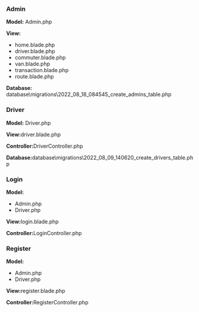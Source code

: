 <h3>Admin</h3>
<p><b>Model:</b> Admin.php</p>
<p><b>View:</b></p>
<ul>
    <li>home.blade.php</li>
    <li>driver.blade.php</li>
    <li>commuter.blade.php</li>
    <li>van.blade.php</li>
    <li>transaction.blade.php</li>
    <li>route.blade.php</li>
</ul>
<p><b>Database:</b> database\migrations\2022_08_18_084545_create_admins_table.php</p>



<h3>Driver</h3>
<p><b>Model:</b> Driver.php</p>
<p><b>View:</b>driver.blade.php</p>
<p><b>Controller:</b>DriverController.php</p>
<p><b>Database:</b>database\migrations\2022_08_09_140620_create_drivers_table.php</p>


<h3>Login</h3>
<p><b>Model:</b></p>
<ul>
    <li>Admin.php</li>
    <li>Driver.php</li>
</ul>
<p><b>View:</b>login.blade.php</p>
<p><b>Controller:</b>LoginController.php</p>

<h3>Register</h3>
<p><b>Model:</b></p>
<ul>
    <li>Admin.php</li>
    <li>Driver.php</li>
</ul>
<p><b>View:</b>register.blade.php</p>
<p><b>Controller:</b>RegisterController.php</p>



